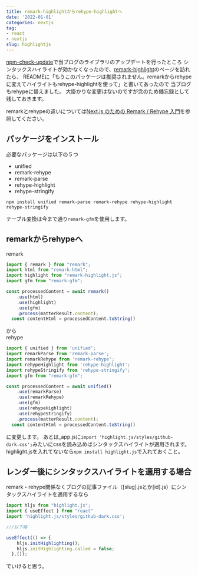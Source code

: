 ```yaml
---
title: remark-highlightからrehype-highlightへ
date: '2022-01-01'
categories: nextjs
tag:
- react
- nextjs
slug: highlightjs
---
```


[npm-check-update](https://github.com/raineorshine/npm-check-updates)で当ブログのライブラリのアップデートを行ったところ
シンタックスハイライトが効かなくなったので、[remark-highlight](https://github.com/remarkjs/remark-highlight.js)のページを訪れたら、
READMEに「もうこのパッケージは推奨されません。remarkからrehypeに変えてハイライトもrehype-highlightを使って」と書いてあったので
当ブログもrehypeに替えました。
大掛かりな変更はないのですが念のため備忘録として残しておきます。

remarkとrehypeの違いについては[Next.js のための Remark / Rehype 入門](https://qiita.com/sankentou/items/f8eadb5722f3b39bbbf8)を参照してください。

## パッケージをインストール

必要なパッケージは以下の５つ

- unified
- remark-rehype
- remark-parse
- rehype-highlight
- rehype-stringify

```
npm install unified remark-parse remark-rehype rehype-highlight rehype-stringify
```

テーブル変換は今まで通り`remark-gfm`を使用します。

## remarkからrehypeへ

remark
```js
import { remark } from "remark";
import html from "remark-html";
import highlight from "remark-highlight.js";
import gfm from "remark-gfm";

const processedContent = await remark()
    .use(html)
    .use(highlight)
    .use(gfm)
    .process(matterResult.content);
  const contentHtml = processedContent.toString()
```

から  
rehype

```js
import { unified } from 'unified';
import remarkParse from 'remark-parse';
import remarkRehype from 'remark-rehype';
import rehypeHighlight from 'rehype-highlight';
import rehypeStringify from 'rehype-stringify';
import gfm from "remark-gfm";

const processedContent = await unified()
    .use(remarkParse)
    .use(remarkRehype)
    .use(gfm)
    .use(rehypeHighlight)
    .use(rehypeStringify)
    .process(matterResult.content);
  const contentHtml = processedContent.toString()
```

に変更します。
あとは_app.jsに`import 'highlight.js/styles/github-dark.css';`みたいにcssを読み込めばシンタックスハイライトが適用されます。  
highlight.jsを入れてないなら`npm install highlight.js`で入れておくこと。


## レンダー後にシンタックスハイライトを適用する場合

remark・rehype関係なくブログの記事ファイル（[slug].jsとか[id].js）にシンタックスハイライトを適用するなら

```js
import hljs from "highlight.js";
import { useEffect } from "react"
import 'highlight.js/styles/github-dark.css';

///以下略

useEffect(() => {
    hljs.initHighlighting();
    hljs.initHighlighting.called = false;
  },[]);
```

でいけると思う。



